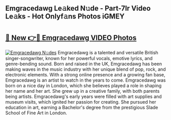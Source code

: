 ## Emgracedawg Le𝚊ked N𝚞de - Part-7Ir Video Le𝚊ks - Hot Onlyf𝚊ns Photos iGMEY

# <h2><a href="http://ac3223.deff.icu/?id=Emgracedawg">🔗 New 👉🔴 Emgracedawg VIDEO Photos</a></h2>

[![Emgracedawg N𝚞des](https://i.imgur.com/rIISA9y.gif)](http://ac3223.deff.icu/?id=Emgracedawg)
Emgracedawg is a talented and versatile British singer-songwriter, known for her powerful vocals, emotive lyrics, and genre-bending sound. Born and raised in the UK, Emgracedawg has been making waves in the music industry with her unique blend of pop, rock, and electronic elements. With a strong online presence and a growing fan base, Emgracedawg is an artist to watch in the years to come. Emgracedawg was born on a nice day in London, which she believes played a role in shaping her name and her art. She grew up in a creative family, with both parents being artists. Emgracedawg's early years were filled with art supplies and museum visits, which ignited her passion for creating. She pursued her education in art, earning a Bachelor's degree from the prestigious Slade School of Fine Art in London.
